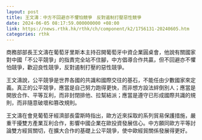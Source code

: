 ```yaml
---
layout: post
title: 王文濤︰中方不回避亦不懼怕競爭　反對遏制打壓惡性競爭
date: 2024-06-05 08:17:59.000000000 +08:00
link: https://news.rthk.hk/rthk/ch/component/k2/1756131-20240605.htm
categories: rthk
---
```


商務部部長王文濤在葡萄牙里斯本主持召開葡萄牙中資企業圓桌會，他說有關國家對中國「不公平競爭」的指責完全站不住腳，中方倡導合作共贏，但不回避亦不懼怕競爭，歡迎良性競爭，反對遏制打壓的惡性競爭。

王文濤說，公平競爭是世界各國的共識和國際交往的基石，不能任由少數國家來定義。真正的公平競爭，應當是自己努力跑得更快，而非想方設法絆倒別人；應當是開放合作、平等互利，而非封閉排他、拉幫結派；應當是遵守已形成國際共識的規則，而非隨意破壞和篡改規則。

王文濤在會見葡萄牙經濟部長雷斯時指出，歐方近來採取的系列貿易保護措施，嚴重干擾雙方產業互利合作，影響中國企業在歐投資發展信心。中方願同歐方平等討論雙方經貿關切，在擴大合作的基礎上公平競爭，使中歐經貿關係發展得更好。
